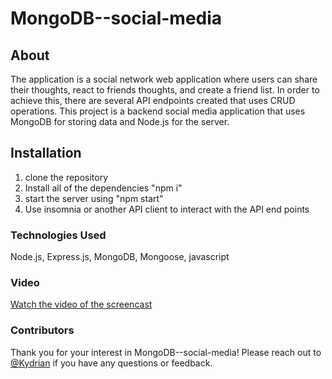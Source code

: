 # MongoDB--social-media

## About
The application is a social network web application where users can share their thoughts, react to friends thoughts, and create a friend list. In order to achieve this, there are several API endpoints created that uses CRUD operations. This project is a backend social media application that uses MongoDB for storing data and Node.js for the server. 

## Installation
1. clone the repository
2. Install all of the dependencies "npm i"
3. start the server using "npm start"
4. Use insomnia or another API client to interact with the API end points

### Technologies Used
Node.js, Express.js, MongoDB, Mongoose, javascript


### Video 
[Watch the video of the screencast](https://app.screencastify.com/v3/watch/Rlx1PMPgsDZpWTLjSQ6H)




### Contributors
Thank you for your interest in MongoDB--social-media! Please reach out to [@Kydrian](https://github.com/Kydrian) if you have any questions or feedback.

